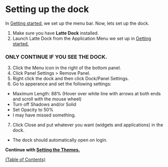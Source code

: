 # Setting up the dock

In [Getting started,](./step1.md) we set up the menu bar. Now, lets set up the dock.

1. Make sure you have **Latte Dock** installed.
2. Launch Latte Dock from the Application Menu we set up in [Getting started.](./step1.md)
### ONLY CONTINUE IF YOU SEE THE DOCK.
3. Click the Menu icon in the right of the bottom panel.
4. Click Panel Settings > Remove Panel.
5. Right click the dock and then click Dock/Panel Settings.
6. Go to apperance and set the following settings:
  - Maximum Length: 88% (Hover over white line with arrows at both ends and scroll with the mouse wheel)
  - Turn off Shadows and/or Solid
  - Set Opacity to 50%
  - I may have missed something.
7. Click Close and put whatever you want (widgets and applications) in the dock.

* The dock should automatically open on login.

**Continue with [Setting the Themes.](./sthemes.md)**

[\(Table of Contents\)](./toc.md)